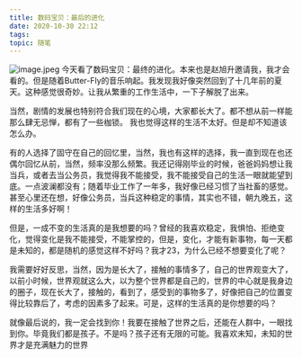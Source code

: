 ```yaml
---
title: 数码宝贝：最后的进化
date: 2020-10-30 22:12
tags:
topic: 随笔
---
```


![image.jpeg](1078019358.jpeg)
今天看了数码宝贝：最终的进化。本来也是赵旭升邀请我，我才会看的。但是随着Butter-Fly的音乐响起。我发现我好像突然回到了十几年前的夏天。这种感觉很奇妙。让我从繁重的工作生活中，一下子解脱了出来。

当然，剧情的发展也特别符合我们现在的心境，大家都长大了。都不想从前一样能那么肆无忌惮，都有了一些枷锁。
我也觉得这样的生活不太好。但是却不知道该怎么办。

有的人选择了固守在自己的回忆里，当然，我也有这样的选择，我一直到现在也还偶尔回忆从前，当然，频率没那么频繁。我还记得刚毕业的时候，爸爸妈妈想让我当兵，或者去当公务员，我觉得我不能接受，我不能接受自己的生活一眼就能望到底。一点波澜都没有；随着毕业工作了一年多，我好像已经习惯了当社畜的感觉。甚至心里还在想，好像公务员，当兵这种稳定的事情，其实也不错，朝九晚五，这样的生活多好啊！

但是，一成不变的生活真的是我想要的吗？曾经的我喜欢稳定，我惧怕、拒绝变化，觉得变化是我不能接受，不能掌控的，但是，变化，才能有新事物，每一天都是未知的，都是随机的感觉这样不好吗？我才23，为什么已经不想要变化了呢？

我需要好好反思，当然，因为是长大了，接触的事情多了，自己的世界观变大了，以前小时候，世界观就这么大，以为整个世界都是自己的，世界的中心就是我身边的圈子，现在长大了，接触的，看到了，感受到的事物多了，好像把自己的位置变得比较靠后了，考虑的因素多了起来。可是，这样的生活真的是你想要的吗？

就像最后说的，我一定会找到你！我要在接触了世界之后，还能在人群中，一眼找到你。毕竟我们都是孩子。不是吗？孩子还有无限的可能。我喜欢未知，未知的世界才是充满魅力的世界
